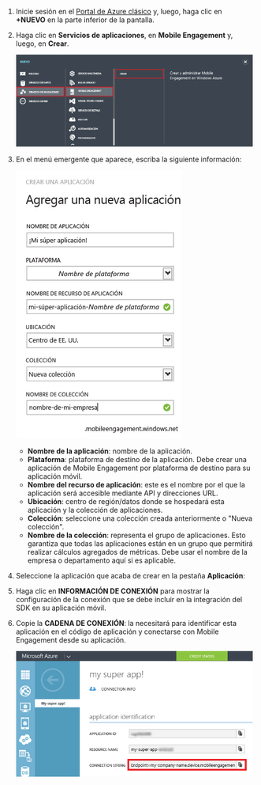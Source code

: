 1. Inicie sesión en el [Portal de Azure clásico](https://manage.windowsazure.com) y, luego, haga clic en **+NUEVO** en la parte inferior de la pantalla.

2. Haga clic en **Servicios de aplicaciones**, en **Mobile Engagement** y, luego, en **Crear**.

   	![](./media/mobile-engagement-create-app-in-portal/create-mobile-engagement-app.png)

3. En el menú emergente que aparece, escriba la siguiente información:

   	![](./media/mobile-engagement-create-app-in-portal/create-azme-popup.png)

	- **Nombre de la aplicación**: nombre de la aplicación. 
	- **Plataforma**: plataforma de destino de la aplicación. Debe crear una aplicación de Mobile Engagement por plataforma de destino para su aplicación móvil. 
	- **Nombre del recurso de aplicación**: este es el nombre por el que la aplicación será accesible mediante API y direcciones URL. 
	- **Ubicación**: centro de región/datos donde se hospedará esta aplicación y la colección de aplicaciones.
	- **Colección**: seleccione una colección creada anteriormente o "Nueva colección".
	- **Nombre de la colección**: representa el grupo de aplicaciones. Esto garantiza que todas las aplicaciones están en un grupo que permitirá realizar cálculos agregados de métricas. Debe usar el nombre de la empresa o departamento aquí si es aplicable.

4. Seleccione la aplicación que acaba de crear en la pestaña **Aplicación**:

5. Haga clic en **INFORMACIÓN DE CONEXIÓN** para mostrar la configuración de la conexión que se debe incluir en la integración del SDK en su aplicación móvil.

6. Copie la **CADENA DE CONEXIÓN**: la necesitará para identificar esta aplicación en el código de aplicación y conectarse con Mobile Engagement desde su aplicación.

   	![](./media/mobile-engagement-create-app-in-portal/app-connection-info-page.png)

<!---HONumber=AcomDC_0128_2016-->